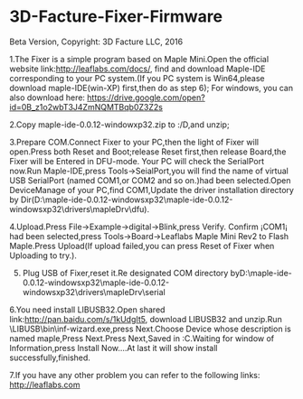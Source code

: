 # 3D-Facture-Fixer-Firmware
Beta Version, Copyright:  3D Facture LLC,  2016

1.The Fixer is a simple program based on Maple Mini.Open the official website link:http://leaflabs.com/docs/, find and download Maple-IDE corresponding to your PC system.(If you PC system is Win64,please download maple-IDE(win-XP) first,then do as step 6);
For windows, you can also download here: https://drive.google.com/open?id=0B_z1o2wbT3J4ZmNQMTBqb0Z3Z2s

2.Copy maple-ide-0.0.12-windowxp32.zip to :/D,and unzip;

3.Prepare COM.Connect Fixer to your PC,then the light of Fixer will open.Press both Reset and Boot;release Reset first,then release Board,the Fixer will be Entered in DFU-mode. Your PC will check the SerialPort now.Run Maple-IDE,press Tools->SeialPort,you will find the name of virtual USB SerialPort (named COM1,or COM2 and so on.)had been selected.Open DeviceManage of your PC,find COM1,Update the driver installation directory by Dir(D:\maple-ide-0.0.12-windowsxp32\maple-ide-0.0.12-windowsxp32\drivers\mapleDrv\dfu).

4.Upload.Press File->Example->digital->Blink,press Verify. Confirm ¡COM1¡ had been selected,press Tools->Board->Leaflabs Maple Mini Rev2 to Flash Maple.Press Upload(If upload failed,you can press Reset of Fixer when Uploading to try.).

5. Plug USB of Fixer,reset it.Re designated COM directory byD:\maple-ide-0.0.12-windowsxp32\maple-ide-0.0.12-windowsxp32\drivers\mapleDrv\serial

6.You need install LIBUSB32.Open shared link:http://pan.baidu.com/s/1kUdgIt5, download LIBUSB32 and unzip.Run \LIBUSB\bin\inf-wizard.exe,press Next.Choose Device whose description is named maple,Press Next.Press Next,Saved in :C.Waiting for window of Information,press Install Now....At last it will show install successfully,finished.

7.If you have any other problem you can refer to the following links:
http://leaflabs.com

